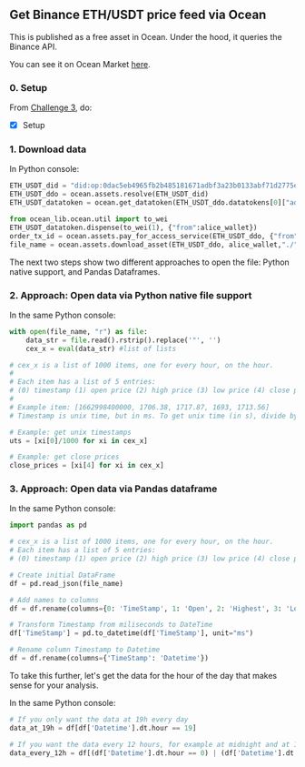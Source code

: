 ## Get Binance ETH/USDT price feed via Ocean

This is published as a free asset in Ocean. Under the hood, it queries the Binance API.

You can see it on Ocean Market [here](https://market.oceanprotocol.com/asset/did:op:0dac5eb4965fb2b485181671adbf3a23b0133abf71d2775eda8043e8efc92d19).

### 0. Setup

From [Challenge 3](../challenges/main3.md), do:
- [x] Setup

### 1. Download data

In Python console:

```python
ETH_USDT_did = "did:op:0dac5eb4965fb2b485181671adbf3a23b0133abf71d2775eda8043e8efc92d19"
ETH_USDT_ddo = ocean.assets.resolve(ETH_USDT_did)
ETH_USDT_datatoken = ocean.get_datatoken(ETH_USDT_ddo.datatokens[0]["address"])

from ocean_lib.ocean.util import to_wei
ETH_USDT_datatoken.dispense(to_wei(1), {"from":alice_wallet})
order_tx_id = ocean.assets.pay_for_access_service(ETH_USDT_ddo, {"from": alice_wallet})
file_name = ocean.assets.download_asset(ETH_USDT_ddo, alice_wallet,"./", order_tx_id)
```

The next two steps show two different approaches to open the file: Python native support, and Pandas Dataframes.

### 2. Approach: Open data via Python native file support

In the same Python console:
```python
with open(file_name, "r") as file:
    data_str = file.read().rstrip().replace('"', '')
    cex_x = eval(data_str) #list of lists

# cex_x is a list of 1000 items, one for every hour, on the hour. 
#
# Each item has a list of 5 entries: 
# (0) timestamp (1) open price (2) high price (3) low price (4) close price
#
# Example item: [1662998400000, 1706.38, 1717.87, 1693, 1713.56]
# Timestamp is unix time, but in ms. To get unix time (in s), divide by 1000

# Example: get unix timestamps
uts = [xi[0]/1000 for xi in cex_x]

# Example: get close prices
close_prices = [xi[4] for xi in cex_x]
```

### 3. Approach: Open data via Pandas dataframe

In the same Python console:
```python
import pandas as pd

# cex_x is a list of 1000 items, one for every hour, on the hour.
# Each item has a list of 5 entries:
# (0) timestamp (1) open price (2) high price (3) low price (4) close price

# Create initial DataFrame
df = pd.read_json(file_name)

# Add names to columns
df = df.rename(columns={0: 'TimeStamp', 1: 'Open', 2: 'Highest', 3: 'Lowest', 4: 'Close', 5: 'Volume'})

# Transform Timestamp from miliseconds to DateTime
df['TimeStamp'] = pd.to_datetime(df['TimeStamp'], unit="ms")

# Rename column Timestamp to Datetime
df = df.rename(columns={'TimeStamp': 'Datetime'})
```

To take this further, let's get the data for the hour of the day that makes sense for your analysis.

In the same Python console:
```python
# If you only want the data at 19h every day
data_at_19h = df[df['Datetime'].dt.hour == 19]

# If you want the data every 12 hours, for example at midnight and at 12h every day
data_every_12h = df[(df['Datetime'].dt.hour == 0) | (df['Datetime'].dt.hour == 12)]
```
